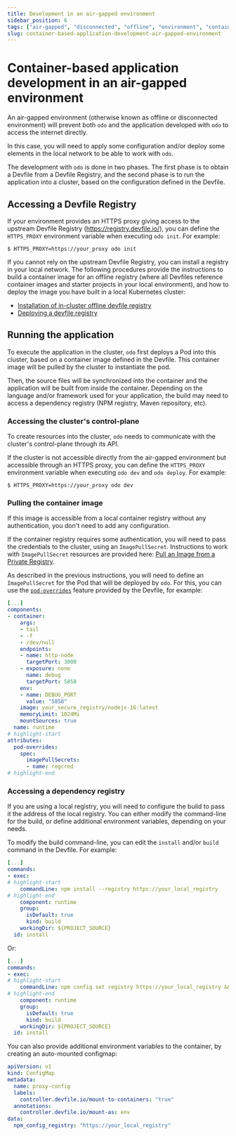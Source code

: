 ```yaml
---
title: Development in an air-gapped environment
sidebar_position: 6
tags: ["air-gapped", "disconnected", "offline", "environment", "container", "kubernetes", "openshift", "development"]
slug: container-based-application-development-air-gapped-environment
---
```


# Container-based application development in an air-gapped environment

An air-gapped environment (otherwise known as offline or disconnected environment) will prevent both `odo` and the application
developed with `odo` to access the internet directly.

In this case, you will need to apply some configuration and/or deploy some elements in the local network to be able to work with `odo`.

The development with `odo` is done in two phases. The first phase is to obtain a Devfile from a Devfile Registry, and the second phase
is to run the application into a cluster, based on the configuration defined in the Devfile.

## Accessing a Devfile Registry

If your environment provides an HTTPS proxy giving access to the upstream Devfile Registry (https://registry.devfile.io/),
you can define the `HTTPS_PROXY` environment variable when executing `odo init`. For example:

```
$ HTTPS_PROXY=https://your_proxy odo init
```

If you cannot rely on the upstream Devfile Registry, you can install a registry in your local network.
The following procedures provide the instructions to build a container image for an offline registry
(where all Devfiles reference container images and starter projects in your local environment),
and how to deploy the image you have built in a local Kubernetes cluster:
- [Installation of in-cluster offline devfile registry](https://devfile.io/docs/2.2.0/installation-of-in-cluster-offline-devfile-registry)
- [Deploying a devfile registry](https://devfile.io/docs/2.2.0/deploying-a-devfile-registry)

## Running the application

To execute the application in the cluster, `odo` first deploys a Pod into this cluster, based on a container image defined in the Devfile. This container image will be pulled by the cluster to instantiate the pod.

Then, the source files will be synchronized into the container and the application will be built from inside the container. Depending on the language and/or framework used for your application, the build may need to access a dependency registry (NPM registry, Maven repository, etc).

### Accessing the cluster's control-plane

To create resources into the cluster, `odo` needs to communicate with the cluster's control-plane through its API.

If the cluster is not accessible directly from the air-gapped environment but accessible through an HTTPS proxy, you can define the `HTTPS_PROXY` environment variable when executing `odo dev` and `odo deploy`. For example:

```
$ HTTPS_PROXY=https://your_proxy odo dev
```

### Pulling the container image

If this image is accessible from a local container registry without any authentication,
you don't need to add any configuration.

If the container registry requires some authentication, you will need to pass the credentials
to the cluster, using an `ImagePullSecret`. Instructions to work with `ImagePullSecret` resources
are provided here: [Pull an Image from a Private Registry](https://kubernetes.io/docs/tasks/configure-pod-container/pull-image-private-registry/).

As described in the previous instructions, you will need to define an `ImagePullSecret` for the Pod
that will be deployed by `odo`. For this, you can use the [`pod-overrides`](https://devfile.io/docs/2.2.0/overriding-pod-and-container-attributes#pod-overrides) feature provided by the Devfile, for example:

```yaml
[...]
components:
- container:
    args:
    - tail
    - -f
    - /dev/null
    endpoints:
    - name: http-node
      targetPort: 3000
    - exposure: none
      name: debug
      targetPort: 5858
    env:
    - name: DEBUG_PORT
      value: "5858"
    image: your_secure_registry/nodejs-16:latest
    memoryLimit: 1024Mi
    mountSources: true
  name: runtime
# highlight-start
attributes:
  pod-overrides:
    spec:
      imagePullSecrets:
      - name: regcred
# highlight-end
```

### Accessing a dependency registry

If you are using a local registry, you will need to configure the build to pass it the address of the local registry. You can either modify the command-line for the build, or define additional environment variables, depending on your needs.

To modify the build command-line, you can edit the `install` and/or `build` command in the Devfile. For example:

```yaml
[...]
commands:
- exec:
# highlight-start
    commandLine: npm install --registry https://your_local_registry
# highlight-end
    component: runtime
    group:
      isDefault: true
      kind: build
    workingDir: ${PROJECT_SOURCE}
  id: install
```

Or:

```yaml
[...]
commands:
- exec:
# highlight-start
    commandLine: npm config set registry https://your_local_registry && npm install
# highlight-end
    component: runtime
    group:
      isDefault: true
      kind: build
    workingDir: ${PROJECT_SOURCE}
  id: install
```

You can also provide additional environment variables to the container, by creating an auto-mounted configmap:

```yaml
apiVersion: v1
kind: ConfigMap
metadata:
  name: proxy-config
  labels:
    controller.devfile.io/mount-to-containers: "true"
  annotations:
    controller.devfile.io/mount-as: env
data:
  npm_config_registry: "https://your_local_registry"
```
